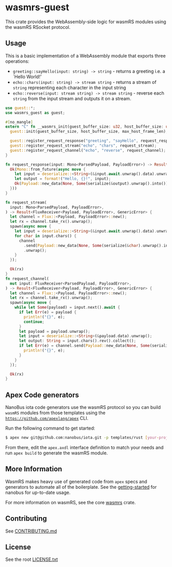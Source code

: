 # wasmrs-guest

This crate provides the WebAssembly-side logic for wasmRS modules using the wasmRS RSocket protocol.


## Usage

This is a basic implementation of a WebAssembly module that exports three operations:

- `greeting::sayHello(input: string) -> string` - returns a greeting i.e. a `Hello World!'
- `echo::chars(input: string) -> stream string` - returns a stream of `string` representing each character in the input string
- `echo::reverse(input: stream string) -> stream string` - reverse each `string` from the input stream and outputs it on a stream.

```rs
use guest::*;
use wasmrs_guest as guest;

#[no_mangle]
extern "C" fn __wasmrs_init(guest_buffer_size: u32, host_buffer_size: u32, max_host_frame_len: u32) {
  guest::init(guest_buffer_size, host_buffer_size, max_host_frame_len);

  guest::register_request_response("greeting", "sayHello", request_response);
  guest::register_request_stream("echo", "chars", request_stream);
  guest::register_request_channel("echo", "reverse", request_channel);
}

fn request_response(input: Mono<ParsedPayload, PayloadError>) -> Result<Mono<Payload, PayloadError>, GenericError> {
  Ok(Mono::from_future(async move {
    let input = deserialize::<String>(&input.await.unwrap().data).unwrap();
    let output = format!("Hello, {}!", input);
    Ok(Payload::new_data(None, Some(serialize(&output).unwrap().into())))
  }))
}

fn request_stream(
  input: Mono<ParsedPayload, PayloadError>,
) -> Result<FluxReceiver<Payload, PayloadError>, GenericError> {
  let channel = Flux::<Payload, PayloadError>::new();
  let rx = channel.take_rx().unwrap();
  spawn(async move {
    let input = deserialize::<String>(&input.await.unwrap().data).unwrap();
    for char in input.chars() {
      channel
        .send(Payload::new_data(None, Some(serialize(&char).unwrap().into())))
        .unwrap();
    }
  });

  Ok(rx)
}
fn request_channel(
  mut input: FluxReceiver<ParsedPayload, PayloadError>,
) -> Result<FluxReceiver<Payload, PayloadError>, GenericError> {
  let channel = Flux::<Payload, PayloadError>::new();
  let rx = channel.take_rx().unwrap();
  spawn(async move {
    while let Some(payload) = input.next().await {
      if let Err(e) = payload {
        println!("{}", e);
        continue;
      }
      let payload = payload.unwrap();
      let input = deserialize::<String>(&payload.data).unwrap();
      let output: String = input.chars().rev().collect();
      if let Err(e) = channel.send(Payload::new_data(None, Some(serialize(&output).unwrap().into()))) {
        println!("{}", e);
      }
    }
  });

  Ok(rx)
}
```

## Apex Code generators

NanoBus iota code generators use the wasmRS protocol so you can build `wasmRS` modules from those templates using the [`https://github.com/apexlang/apex`](apex) CLI.

Run the following command to get started:

```sh
$ apex new git@github.com:nanobus/iota.git -p templates/rust [your-project]
```

From there, edit the `apex.axdl` interface definition to match your needs and run `apex build` to generate the wasmRS module.

## More Information

WasmRS makes heavy use of generated code from `apex` specs and generators to automate all of the boilerplate. See the [getting-started](https://github.com/nanobus/nanobus/blob/main/docs/getting-started.md) for nanobus for up-to-date usage.

For more information on wasmRS, see the core [wasmrs](https://github.com/nanobus/iota/blob/main/rust/crates/wasmrs/README.md) crate.

## Contributing

See [CONTRIBUTING.md](https://github.com/nanobus/iota/blob/main/CONTRIBUTING.md)

## License

See the root [LICENSE.txt](https://github.com/nanobus/iota/blob/main/LICENSE.txt)




